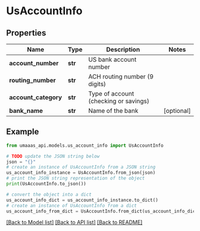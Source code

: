 # UsAccountInfo


## Properties

Name | Type | Description | Notes
------------ | ------------- | ------------- | -------------
**account_number** | **str** | US bank account number | 
**routing_number** | **str** | ACH routing number (9 digits) | 
**account_category** | **str** | Type of account (checking or savings) | 
**bank_name** | **str** | Name of the bank | [optional] 

## Example

```python
from umaaas_api.models.us_account_info import UsAccountInfo

# TODO update the JSON string below
json = "{}"
# create an instance of UsAccountInfo from a JSON string
us_account_info_instance = UsAccountInfo.from_json(json)
# print the JSON string representation of the object
print(UsAccountInfo.to_json())

# convert the object into a dict
us_account_info_dict = us_account_info_instance.to_dict()
# create an instance of UsAccountInfo from a dict
us_account_info_from_dict = UsAccountInfo.from_dict(us_account_info_dict)
```
[[Back to Model list]](../README.md#documentation-for-models) [[Back to API list]](../README.md#documentation-for-api-endpoints) [[Back to README]](../README.md)


